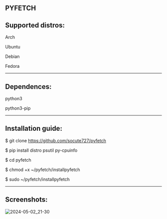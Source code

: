 **PYFETCH**
------------------------------------------------------------------------------------------------------
**Supported distros:**
------------------------------------------------------------------------------------------------------
Arch 

Ubuntu

Debian

Fedora

------------------------------------------------------------------------------------------------------
**Dependences:**
------------------------------------------------------------------------------------------------------
python3 

python3-pip

----------------------------------------------------------------------------------------------------- 
**Installation guide:**
------------------------------------------------------------------------------------------------------
$ git clone https://github.com/socute727/pyfetch

$ pip install distro psutil py-cpuinfo

$ cd pyfetch

$ chmod +x ~/pyfetch/installpyfetch

$ sudo ~/pyfetch/installpyfetch

------------------------------------------------------------------------------------------------------
**Screenshots:**
------------------------------------------------------------------------------------------------------


![2024-05-02_21-30](https://github.com/socute727/pyfetch/assets/152518983/fa75b28d-1f2d-4d65-bbcd-c7df4925b23d)

